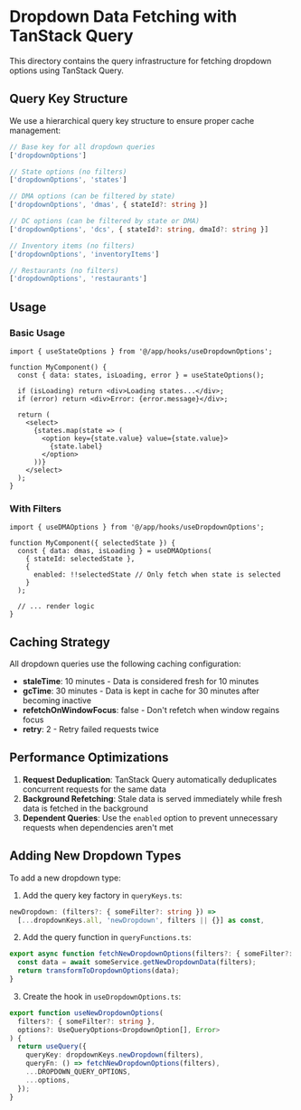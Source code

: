 # Dropdown Data Fetching with TanStack Query

This directory contains the query infrastructure for fetching dropdown options using TanStack Query.

## Query Key Structure

We use a hierarchical query key structure to ensure proper cache management:

```typescript
// Base key for all dropdown queries
['dropdownOptions']

// State options (no filters)
['dropdownOptions', 'states']

// DMA options (can be filtered by state)
['dropdownOptions', 'dmas', { stateId?: string }]

// DC options (can be filtered by state or DMA)
['dropdownOptions', 'dcs', { stateId?: string, dmaId?: string }]

// Inventory items (no filters)
['dropdownOptions', 'inventoryItems']

// Restaurants (no filters)
['dropdownOptions', 'restaurants']
```

## Usage

### Basic Usage

```tsx
import { useStateOptions } from '@/app/hooks/useDropdownOptions';

function MyComponent() {
  const { data: states, isLoading, error } = useStateOptions();

  if (isLoading) return <div>Loading states...</div>;
  if (error) return <div>Error: {error.message}</div>;

  return (
    <select>
      {states.map(state => (
        <option key={state.value} value={state.value}>
          {state.label}
        </option>
      ))}
    </select>
  );
}
```

### With Filters

```tsx
import { useDMAOptions } from '@/app/hooks/useDropdownOptions';

function MyComponent({ selectedState }) {
  const { data: dmas, isLoading } = useDMAOptions(
    { stateId: selectedState },
    {
      enabled: !!selectedState // Only fetch when state is selected
    }
  );

  // ... render logic
}
```

## Caching Strategy

All dropdown queries use the following caching configuration:

- **staleTime**: 10 minutes - Data is considered fresh for 10 minutes
- **gcTime**: 30 minutes - Data is kept in cache for 30 minutes after becoming inactive
- **refetchOnWindowFocus**: false - Don't refetch when window regains focus
- **retry**: 2 - Retry failed requests twice

## Performance Optimizations

1. **Request Deduplication**: TanStack Query automatically deduplicates concurrent requests for the same data
2. **Background Refetching**: Stale data is served immediately while fresh data is fetched in the background
3. **Dependent Queries**: Use the `enabled` option to prevent unnecessary requests when dependencies aren't met

## Adding New Dropdown Types

To add a new dropdown type:

1. Add the query key factory in `queryKeys.ts`:
```typescript
newDropdown: (filters?: { someFilter?: string }) =>
  [...dropdownKeys.all, 'newDropdown', filters || {}] as const,
```

2. Add the query function in `queryFunctions.ts`:
```typescript
export async function fetchNewDropdownOptions(filters?: { someFilter?: string }): Promise<DropdownOption[]> {
  const data = await someService.getNewDropdownData(filters);
  return transformToDropdownOptions(data);
}
```

3. Create the hook in `useDropdownOptions.ts`:
```typescript
export function useNewDropdownOptions(
  filters?: { someFilter?: string },
  options?: UseQueryOptions<DropdownOption[], Error>
) {
  return useQuery({
    queryKey: dropdownKeys.newDropdown(filters),
    queryFn: () => fetchNewDropdownOptions(filters),
    ...DROPDOWN_QUERY_OPTIONS,
    ...options,
  });
}
```
